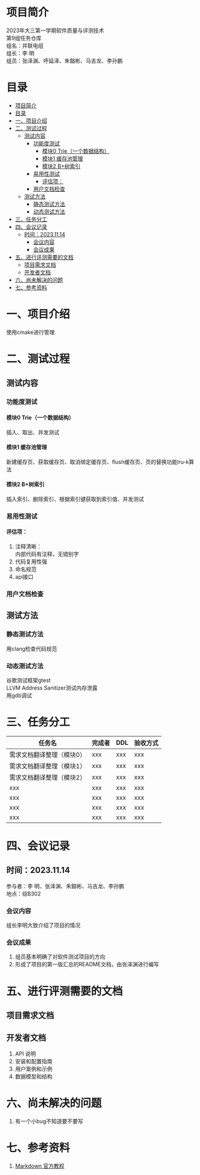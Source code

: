 # 项目简介
2023年大三第一学期软件质量与评测技术  
第9组任务仓库  
组名：并联电组  
组长：李 明  
组员：张泽渊、呼延泽、朱鎔彬、马吉龙、李孙鹏  
# 目录
- [项目简介](#项目简介)
- [目录](#目录)
- [一、项目介绍](#一项目介绍)
- [二、测试过程](#二测试过程)
  - [测试内容](#测试内容)
    - [功能度测试](#功能度测试)
      - [模块0 Trie（一个数据结构）](#模块0-trie一个数据结构)
      - [模块1 缓存池管理](#模块1-缓存池管理)
      - [模块2 B+树索引](#模块2-b树索引)
    - [易用性测试](#易用性测试)
      - [评估项：](#评估项)
    - [用户文档检查](#用户文档检查)
  - [测试方法](#测试方法)
    - [静态测试方法](#静态测试方法)
    - [动态测试方法](#动态测试方法)
- [三、任务分工](#三任务分工)
- [四、会议记录](#四会议记录)
  - [时间：2023.11.14](#时间20231114)
    - [会议内容](#会议内容)
    - [会议成果](#会议成果)
- [五、进行评测需要的文档](#五进行评测需要的文档)
  - [项目需求文档](#项目需求文档)
  - [开发者文档](#开发者文档)
- [六、尚未解决的问题](#六尚未解决的问题)
- [七、参考资料](#七参考资料)

# 一、项目介绍
使用cmake进行管理
# 二、测试过程
## 测试内容
### 功能度测试
#### 模块0 Trie（一个数据结构）
插入、取出、并发测试
#### 模块1 缓存池管理
新建缓存页、获取缓存页、取消绑定缓存页、flush缓存页、页的替换功能lru-k算法
#### 模块2 B+树索引
插入索引、删除索引、根据索引键获取到索引值、并发测试
### 易用性测试
#### 评估项：
1. 注释清晰：  
内部代码有注释，无错别字
2. 代码复用性强
3. 命名规范
4. api接口

### 用户文档检查

## 测试方法
### 静态测试方法
用clang检查代码规范
### 动态测试方法
谷歌测试框架gtest  
LLVM Address Sanitizer测试内存泄露  
用gdb调试  



# 三、任务分工
|任务名     |完成者        |DDL        |验收方式    |
|----------|--------------|-----------|-----------|
|需求文档翻译整理（模块0）| xxx|xxx|xxx|
|需求文档翻译整理（模块1）| xxx|xxx|xxx|
|需求文档翻译整理（模块2）| xxx|xxx|xxx|
|xxx| xxx|xxx|xxx|
|xxx| xxx|xxx|xxx|
|xxx| xxx|xxx|xxx|
|xxx| xxx|xxx|xxx|
# 四、会议记录
## 时间：2023.11.14
参与者：李 明、张泽渊、朱鎔彬、马吉龙、李孙鹏  
地点：综B302  
### 会议内容
组长李明大致介绍了项目的情况  
### 会议成果
1. 组员基本明确了对软件测试项目的方向
2. 形成了项目的第一版汇总的README文档，由张泽渊进行编写
# 五、进行评测需要的文档
## 项目需求文档
## 开发者文档
1. API 说明
2. 安装和配置指南
3. 用户案例和示例
4. 数据模型和结构

# 六、尚未解决的问题
1. 有一个小bug不知道要不要写

# 七、参考资料
1. [Markdown 官方教程](https://markdown.com.cn/ "点击跳转")
